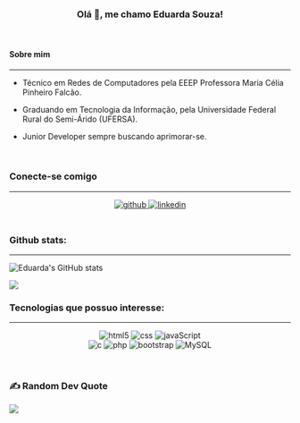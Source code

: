 <h3 align="center"> Olá 👋, me chamo Eduarda Souza!  </h3>
</br>

#### Sobre mim
___

- Técnico em Redes de Computadores pela EEEP Professora Maria Célia Pinheiro Falcão.

- Graduando em Tecnologia da Informação, pela Universidade Federal Rural do Semi-Árido (UFERSA).

- Junior Developer sempre buscando aprimorar-se.
</br>

### Conecte-se comigo
___
<div align="center">
<a href="https://github.com/euduar-da" target="_blank">
<img src=https://img.shields.io/badge/github-%2324292e.svg?&style=for-the-badge&logo=github&logoColor=white alt=github style="margin-bottom: 5px;" />
</a>  
<a href="inkedin.com/in/maria-eduarda-souza-87923320b/" target="_blank">
<img src=https://img.shields.io/badge/linkedin-%231E77B5.svg?&style=for-the-badge&logo=linkedin&logoColor=white alt=linkedin style="margin-bottom: 5px;" />  
</a>
</div>
</br>

### Github stats:
___

![Eduarda's GitHub stats](https://github-readme-stats.vercel.app/api?username=euduar-da&show_icons=true&theme=dracula)

![](https://github-readme-stats.vercel.app/api/top-langs/?username=euduar-da&theme=github_dark&hide_border=false&include_all_commits=true&count_private=true&layout=compact)
</br>

### Tecnologias que possuo interesse:
___

<div align="center">

![html5](https://img.shields.io/badge/HTML5-E34F26?style=for-the-badge&logo=html5&logoColor=white)
![css](https://img.shields.io/badge/CSS3-1572B6?style=for-the-badge&logo=css3&logoColor=white)
![javaScript](https://img.shields.io/badge/JavaScript-323330?style=for-the-badge&logo=javascript&logoColor=F7DF1E) <br>
![c](https://img.shields.io/badge/C-00599C?style=for-the-badge&logo=c&logoColor=white)
![php](https://img.shields.io/badge/PHP-777BB4?style=for-the-badge&logo=php&logoColor=white)
![bootstrap](https://img.shields.io/badge/Bootstrap-563D7C?style=for-the-badge&logo=bootstrap&logoColor=white)
![MySQL](https://img.shields.io/badge/MySQL-00000F?style=for-the-badge&logo=mysql&logoColor=white)
</div>
</br>

### ✍️ Random Dev Quote
![](https://quotes-github-readme.vercel.app/api?type=horizontal&theme=radical)

